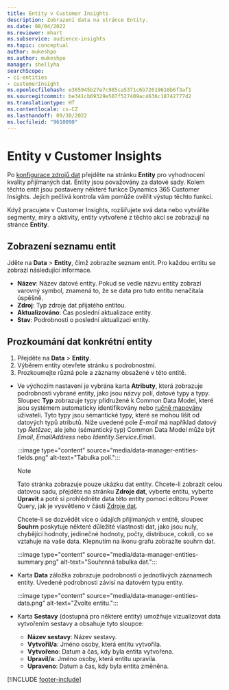 ```yaml
---
title: Entity v Customer Insights
description: Zobrazení data na stránce Entity.
ms.date: 08/04/2022
ms.reviewer: mhart
ms.subservice: audience-insights
ms.topic: conceptual
author: mukeshpo
ms.author: mukeshpo
manager: shellyha
searchScope:
- ci-entities
- customerInsight
ms.openlocfilehash: e365945b27e7c985ca5371c6b72619610b6f3af1
ms.sourcegitcommit: be341cb69329e507f527409ac4636c18742777d2
ms.translationtype: HT
ms.contentlocale: cs-CZ
ms.lasthandoff: 09/30/2022
ms.locfileid: "9610090"
---
```

# <a name="entities-in-customer-insights"></a>Entity v Customer Insights

Po [konfigurace zdrojů dat](data-sources.md) přejděte na stránku **Entity** pro vyhodnocení kvality přijímaných dat. Entity jsou považovány za datové sady. Kolem těchto entit jsou postaveny některé funkce Dynamics 365 Customer Insights. Jejich pečlivá kontrola vám pomůže ověřit výstup těchto funkcí.

Když pracujete v Customer Insights, rozšiřujete svá data nebo vytváříte segmenty, míry a aktivity, entity vytvořené z těchto akcí se zobrazují na stránce **Entity**.

## <a name="view-a-list-of-entities"></a>Zobrazení seznamu entit

Jděte na **Data** > **Entity**, čímž zobrazíte seznam entit. Pro každou entitu se zobrazí následující informace.

- **Název**: Název datové entity. Pokud se vedle názvu entity zobrazí varovný symbol, znamená to, že se data pro tuto entitu nenačítala úspěšně.
- **Zdroj**: Typ zdroje dat přijatého entitou.
- **Aktualizováno**: Čas poslední aktualizace entity.
- **Stav**: Podrobnosti o poslední aktualizaci entity.

## <a name="explore-a-specific-entitys-data"></a>Prozkoumání dat konkrétní entity

1. Přejděte na **Data** > **Entity**.
1. Výběrem entity otevřete stránku s podrobnostmi.  
1. Prozkoumejte různá pole a záznamy obsažené v této entitě.

- Ve výchozím nastavení je vybrána karta **Atributy**, která zobrazuje podrobnosti vybrané entity, jako jsou názvy polí, datové typy a typy. Sloupec **Typ** zobrazuje typy přidružené k Common Data Model, které jsou systémem automaticky identifikovány nebo [ručně mapovány](map-entities.md) uživateli. Tyto typy jsou sémantické typy, které se mohou lišit od datových typů atributů. Níže uvedené pole *E-mail* má například datový typ *Řetězec*, ale jeho (sémantický typ) Common Data Model může být *Email*, *EmailAddress* nebo *Identity.Service.Email*.

   :::image type="content" source="media/data-manager-entities-fields.png" alt-text="Tabulka polí.":::

   > [!NOTE]
   > Tato stránka zobrazuje pouze ukázku dat entity. Chcete-li zobrazit celou datovou sadu, přejděte na stránku **Zdroje dat**, vyberte entitu, vyberte **Upravit** a poté si prohlédněte data této entity pomocí editoru Power Query, jak je vysvětleno v části [Zdroje dat](data-sources.md).

   Chcete-li se dozvědět více o údajích přijímaných v entitě, sloupec **Souhrn** poskytuje některé důležité vlastnosti dat, jako jsou nuly, chybějící hodnoty, jedinečné hodnoty, počty, distribuce, cokoli, co se vztahuje na vaše data. Klepnutím na ikonu grafu zobrazíte souhrn dat.

   :::image type="content" source="media/data-manager-entities-summary.png" alt-text="Souhrnná tabulka dat.":::

- Karta **Data** záložka zobrazuje podrobnosti o jednotlivých záznamech entity. Uvedené podrobnosti závisí na datovém typu entity.

   :::image type="content" source="media/data-manager-entities-data.png" alt-text="Zvolte entitu.":::

- Karta **Sestavy** (dostupná pro některé entity) umožňuje vizualizovat data vytvořením sestavy a obsahuje tyto sloupce:

  - **Název sestavy**: Název sestavy.
  - **Vytvořil/a**: Jméno osoby, která entitu vytvořila.
  - **Vytvořeno**: Datum a čas, kdy byla entita vytvořena.
  - **Upravil/a**: Jméno osoby, která entitu upravila.
  - **Upraveno**: Datum a čas, kdy byla entita změněna.

[!INCLUDE [footer-include](includes/footer-banner.md)]
